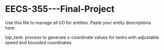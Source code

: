 # EECS-355---Final-Project

Use this file to manage all I/O for entities.
Paste your entity descriptions here:

top_tank: process to generate x-coordinate values for tanks with
adjustable speed and bounded coordinates.

